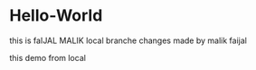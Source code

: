 # Hello-World
this is faIJAL MALIK
local branche changes made by malik faijal




this demo from local
